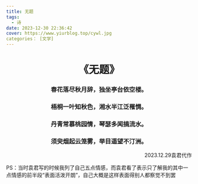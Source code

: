 ```yaml
---
title: 无题
tags:
  - 诗
date: 2023-12-30 22:36:42
cover: https://www.yiurblog.top/cywl.jpg
categories： [文学]
---
```

# <div style="text-align: center;">《无题》</div> 
 ### <div style="text-align: center;">春花落尽秋月辞，独坐亭台依空楼。</div> 
### <div style="text-align: center;">梧桐一叶知秋色，湘水半江泛罹惆。</div> 
### <div style="text-align: center;">丹青常慕桃园情，琴瑟多闻搞流水。</div> 
### <div style="text-align: center;">须臾烟起云笼雾，举目遥望不汀洲。</div> 
<p align="right">2023.12.29袁君代作</p>

 PS：当时袁君写的时候我列了自己五点情感，而袁君看了表示只了解我的其中一点情感的前半段“表面活泼开朗”，自己大概是这样表面得别人都察觉不到罢

